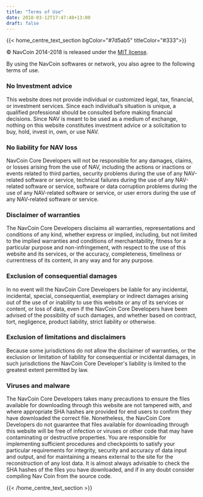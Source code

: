 ```yaml
---
title: "Terms of Use"
date: 2018-03-12T17:47:48+13:00
draft: false
---
```

{{< home_centre_text_section
    bgColor="#7d5ab5"
    titleColor="#333">}}

<p>© NavCoin 2014-2018 is released under the <a href="http://opensource.org/licenses/mit-license.php">MIT license</a>.</p>

<p>By using the NavCoin softwares or network, you also agree to the following terms of use.</p>

<h3>No Investment advice</h3>
<p>This website does not provide individual or customized legal, tax, financial, or investment services. Since each individual’s situation is unique, a qualified professional should be consulted before making financial decisions. Since NAV is meant to be used as a medium of exchange, nothing on this website constitutes investment advice or a solicitation to buy, hold, invest in, own, or use NAV.</p>

<h3>No liability for NAV loss</h3>
<p>NavCoin Core Developers will not be responsible for any damages, claims, or losses arising from the use of NAV, including the actions or inactions or events related to third parties, security problems during the use of any NAV-related software or service, technical failures during the use of any NAV-related software or service, software or data corruption problems during the use of any NAV-related software or service, or user errors during the use of any NAV-related software or service.</p>

<h3>Disclaimer of warranties</h3>
<p>The NavCoin Core Developers disclaims all warranties, representations and conditions of any kind, whether express or implied, including, but not limited to the implied warranties and conditions of merchantability, fitness for a particular purpose and non-infringement, with respect to the use of this website and its services, or the accuracy, completeness, timeliness or currentness of its content, in any way and for any purpose.</p>

<h3>Exclusion of consequential damages</h3>
<p>In no event will the NavCoin Core Developers be liable for any incidental, incidental, special, consequential, exemplary or indirect damages arising out of the use of or inability to use this website or any of its services or content, or loss of data, even if the NavCoin Core Developers have been advised of the possibility of such damages, and whether based on contract, tort, negligence, product liability, strict liability or otherwise.</p>

<h3>Exclusion of limitations and disclaimers</h3>
<p>Because some jurisdictions do not allow the disclaimer of warranties, or the exclusion or limitation of liability for consequential or incidental damages, in such jurisdictions the NavCoin Core Developer's liability is limited to the greatest extent permitted by law.</p>

<h3>Viruses and malware</h3>
<p>The NavCoin Core Developers takes many precautions to ensure the files available for downloading through this website are not tampered with, and where appropriate SHA hashes are provided for end users to confirm they have downloaded the correct file. Nonetheless, the NavCoin Core Developers do not guarantee that files available for downloading through this website will be free of infection or viruses or other code that may have contaminating or destructive properties. You are responsible for implementing sufficient procedures and checkpoints to satisfy your particular requirements for integrity, security and accuracy of data input and output, and for maintaining a means external to the site for the reconstruction of any lost data. It is almost always advisable to check the SHA hashes of the files you have downloaded, and if in any doubt consider compiling Nav Coin from the source code.</p>
{{< /home_centre_text_section >}}